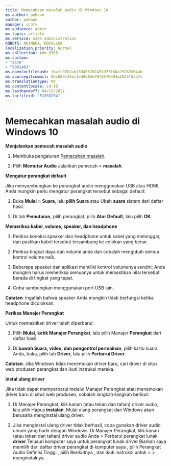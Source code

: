 ```yaml
---
title: Memecahkan masalah audio di Windows 10
ms.author: pebaum
author: pebaum
manager: scotv
ms.audience: Admin
ms.topic: article
ms.service: o365-administration
ROBOTS: NOINDEX, NOFOLLOW
localization_priority: Normal
ms.collection: Adm_O365
ms.custom:
- "3476"
- "9001463"
ms.openlocfilehash: 1bafc97b2ab1394087d2451d73168a29267d64ab
ms.sourcegitcommit: 8bc60ec34bc1e40685e3976576e04a2623f63a7c
ms.translationtype: MT
ms.contentlocale: id-ID
ms.lasthandoff: 04/15/2021
ms.locfileid: "51833294"
---
```

# <a name="troubleshooting-audio-issues-in-windows-10"></a>Memecahkan masalah audio di Windows 10

**Menjalankan pemecah masalah audio**

1.  Membuka pengaturan [Pemecahan masalah](ms-settings:troubleshoot).

2.  Pilih **Memutar Audio** Jalankan pemecah  >  **masalah**.

**Mengatur perangkat default**

Jika menyambungkan ke perangkat audio menggunakan USB atau HDMI, Anda mungkin perlu mengatur perangkat tersebut sebagai default:

1. Buka **Mulai**  >  **Suara**, lalu **pilih Suara** atau Ubah **suara** sistem dari daftar hasil.

2.  Di tab **Pemutaran,** pilih perangkat, pilih **Atur Default**, lalu pilih **OK**.

**Memeriksa kabel, volume, speaker, dan headphone**

1. Periksa koneksi speaker dan headphone untuk kabel yang melonggar, dan pastikan kabel tersebut tersambung ke colokan yang benar.

2. Periksa tingkat daya dan volume anda dan cobalah mengubah semua kontrol volume naik.

3. Beberapa speaker dan aplikasi memiliki kontrol volumenya sendiri; Anda mungkin harus memeriksa semuanya untuk memastikan nilai tersebut berada di tingkat yang tepat.

4. Coba sambungkan menggunakan port USB lain.

**Catatan**: Ingatlah bahwa speaker Anda mungkin tidak berfungsi ketika headphone dicolokkan.

**Periksa Manajer Perangkat**

Untuk memastikan driver telah diperbarui:

1. Pilih **Mulai**, **ketik Manajer Perangkat**, lalu pilih Manajer **Perangkat** dari daftar hasil.

2. Di **bawah Suara, video, dan pengontrol permainan**, pilih kartu suara Anda, buka, pilih tab **Driver,** lalu pilih **Perbarui Driver**.

**Catatan**: Jika Windows tidak menemukan driver baru, cari driver di situs web produsen perangkat dan ikuti instruksi mereka.

**Instal ulang driver**

Jika tidak dapat memperbarui melalui Manajer Perangkat atau menemukan driver baru di situs web produsen, cobalah langkah-langkah berikut:

1. Di Manajer Perangkat, klik kanan (atau tekan dan tahan) driver audio, lalu pilih Hapus **instalan**. Mulai ulang perangkat dan Windows akan berusaha menginstal ulang driver.

2. Jika menginstal ulang driver tidak berhasil, coba gunakan driver audio umum yang hadir dengan Windows. Di Manajer Perangkat, klik kanan (atau tekan dan tahan) driver audio Anda > Perbarui perangkat lunak **driver** Telusuri komputer saya untuk perangkat lunak driver Biarkan saya memilih dari daftar driver perangkat di komputer saya , pilih Perangkat Audio Definisi Tinggi , pilih Berikutnya , dan ikuti instruksi untuk  >    >  menginstalnya.  
